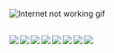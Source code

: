 ![Internet not working gif](https://github.com/saadeghi/saadeghi/raw/master/dino.gif)  
<br>

<img align="left" src="https://img.shields.io/badge/git-%23F05033.svg?logo=git&logoColor=white"/>
<img align="left" src="https://img.shields.io/badge/Android-3DDC84?logo=android&logoColor=white" />
<img align="left" src="https://img.shields.io/badge/java-%23ED8B00.svg?logo=java&logoColor=white"/>
<!-- <img align="left" src="https://img.shields.io/badge/kotlin-%230095D5.svg?logo=kotlin&logoColor=white"/> -->
<img align="left" src="https://img.shields.io/badge/IntelliJIDEA-000000.svg?logo=intellij-idea&logoColor=white"/>
<img align="left" src="https://img.shields.io/badge/VS%20Code-%23007ACC.svg?logo=visual-studio-code&logoColor=white"/>
<img align="left" src="https://img.shields.io/badge/HTML-%23E34F26.svg?logo=html5&logoColor=white"/>
<img align="left" src="https://img.shields.io/badge/CSS-%231572B6.svg?logo=css3&logoColor=white"/>
<img align="left" src="https://img.shields.io/badge/JavaScript-%23F7DF1E.svg?logo=javascript&logoColor=black"/>

<br><br><br><br>
<!--
**nashela/nashela** is a ✨ _special_ ✨ repository because its `README.md` (this file) appears on your GitHub profile.

Here are some ideas to get you started:

- 🔭 I’m currently working on ...
- 🌱 I’m currently learning ...
- 👯 I’m looking to collaborate on ...
- 🤔 I’m looking for help with ...
- 💬 Ask me about ...
- 📫 How to reach me: ...
- 😄 Pronouns: ...
- ⚡ Fun fact: ...
-->
